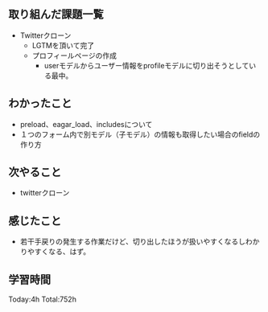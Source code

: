 ## 取り組んだ課題一覧
- Twitterクローン
  - LGTMを頂いて完了
  - プロフィールページの作成
    - userモデルからユーザー情報をprofileモデルに切り出そうとしている最中。

## わかったこと
- preload、eagar_load、includesについて
- １つのフォーム内で別モデル（子モデル）の情報も取得したい場合のfieldの作り方

## 次やること
- twitterクローン　

## 感じたこと
- 若干手戻りの発生する作業だけど、切り出したほうが扱いやすくなるしわかりやすくなる、はず。
  
## 学習時間
Today:4h
Total:752h